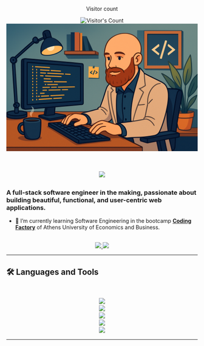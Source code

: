<div align="center"> 
  <p>Visitor count</p>
  <img src="https://profile-counter.glitch.me/{GeorgeDurieux}/count.svg" alt="Visitor's Count" />
</div>

<img src="https://github.com/GeorgeDurieux/GeorgeDurieux/blob/main/me_coding.png" alt="Banner of a developer sitting in front of a desk">

<h1 align="center">
    <img src="https://readme-typing-svg.herokuapp.com/?font=Inter&size=48&center=true&vCenter=true&width=500&height=70&color=4493F8&duration=4000&lines=Hi+There!+👋;+I'm+George+Durieux!;" />
</h1>

### A full-stack software engineer in the making, passionate about building beautiful, functional, and user-centric web applications.

- 🌱 I’m currently learning Software Engineering in the bootcamp **[Coding Factory](https://codingfactory.aueb.gr/)** of Athens University of Economics and Business.
  
<br>

<div align="center">
  <a href="mailto:giorgosdurieux@gmail.com">
    <img src="https://img.shields.io/badge/Gmail-333333?style=for-the-badge&logo=gmail&logoColor=red" />
  </a>
  <a href="https://www.linkedin.com/in/george-durieux-2622a81b1/" target="_blank">
    <img src="https://img.shields.io/badge/LinkedIn-0077B5?style=for-the-badge&logo=linkedin&logoColor=white" target="_blank" />
  </a>
</div>

<hr>

## 🛠️ Languages and Tools

<br>

<p align="center">
  <img src="https://skillicons.dev/icons?i=java,spring,maven,gradle,hibernate" /><br>
  <img src="https://skillicons.dev/icons?i=html,css,bootstrap,tailwind" /><br>
  <img src="https://skillicons.dev/icons?i=javascript,typescript,nodejs,react,angular,jquery,express" /><br>
  <img src="https://skillicons.dev/icons?i=mongodb,postgres,mysql" /><br>
  <img src="https://skillicons.dev/icons?i=docker,git,github" />
</p>

<hr>
